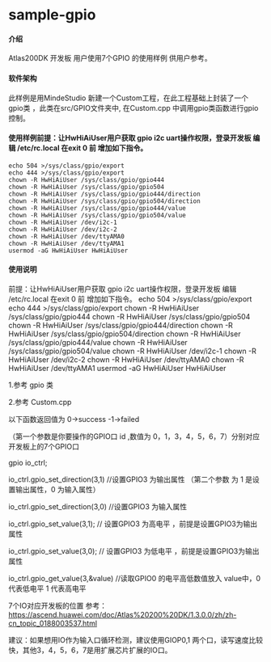 # sample-gpio

#### 介绍
Atlas200DK 开发板 用户使用7个GPIO 的使用样例 供用户参考。

#### 软件架构
此样例是用MindeStudio 新建一个Custom工程，在此工程基础上封装了一个 gpio类 ，此类在src/GPIO文件夹中, 在Custom.cpp 中调用gpio类函数进行gpio控制。

#### 使用样例前提：让HwHiAiUser用户获取 gpio i2c uart操作权限，登录开发板  编辑 /etc/rc.local 在exit 0 前 增加如下指令。
    echo 504 >/sys/class/gpio/export
    echo 444 >/sys/class/gpio/export
    chown -R HwHiAiUser /sys/class/gpio/gpio444
    chown -R HwHiAiUser /sys/class/gpio/gpio504
    chown -R HwHiAiUser /sys/class/gpio/gpio444/direction
    chown -R HwHiAiUser /sys/class/gpio/gpio504/direction
    chown -R HwHiAiUser /sys/class/gpio/gpio444/value
    chown -R HwHiAiUser /sys/class/gpio/gpio504/value
    chown -R HwHiAiUser /dev/i2c-1
    chown -R HwHiAiUser /dev/i2c-2
    chown -R HwHiAiUser /dev/ttyAMA0
    chown -R HwHiAiUser /dev/ttyAMA1
    usermod -aG HwHiAiUser HwHiAiUser

#### 使用说明
前提：让HwHiAiUser用户获取 gpio i2c uart操作权限，登录开发板  编辑 /etc/rc.local 在exit 0 前 增加如下指令。
    echo 504 >/sys/class/gpio/export
    echo 444 >/sys/class/gpio/export
    chown -R HwHiAiUser /sys/class/gpio/gpio444
    chown -R HwHiAiUser /sys/class/gpio/gpio504
    chown -R HwHiAiUser /sys/class/gpio/gpio444/direction
    chown -R HwHiAiUser /sys/class/gpio/gpio504/direction
    chown -R HwHiAiUser /sys/class/gpio/gpio444/value
    chown -R HwHiAiUser /sys/class/gpio/gpio504/value
    chown -R HwHiAiUser /dev/i2c-1
    chown -R HwHiAiUser /dev/i2c-2
    chown -R HwHiAiUser /dev/ttyAMA0
    chown -R HwHiAiUser /dev/ttyAMA1
    usermod -aG HwHiAiUser HwHiAiUser

1.参考 gpio 类

2.参考 Custom.cpp 

 以下函数返回值为 0->success -1->failed

 （第一个参数是你要操作的GPIO口 id ,数值为 0，1，3，4，5，6，7）分别对应开发板上的7个GPIO口

 gpio io_ctrl;

 io_ctrl.gpio_set_direction(3,1) //设置GPIO3 为输出属性   （第二个参数 为 1 是设置输出属性，0 为输入属性）

 io_ctrl.gpio_set_direction(3,0) //设置GPIO3 为输入属性     

 io_ctrl.gpio_set_value(3,1); // 设置GPIO3 为高电平 ，前提是设置GPIO3为输出属性

 io_ctrl.gpio_set_value(3,0); // 设置GPIO3 为低电平 ，前提是设置GPIO3为输出属性

 io_ctrl.gpio_get_value(3,&value) //读取GPIO0 的电平高低数值放入 value中，0代表低电平  1 代表高电平

 7个IO对应开发板的位置 参考：
 https://ascend.huawei.com/doc/Atlas%20200%20DK/1.3.0.0/zh/zh-cn_topic_0188003537.html

 建议：如果想用IO作为输入口循环检测，建议使用GIOP0,1 两个口，读写速度比较快，其他3，4，5，6，7是用扩展芯片扩展的IO口。
